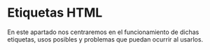 # Etiquetas HTML

En este apartado nos centraremos en el funcionamiento de dichas etiquetas, usos posibles y problemas que puedan ocurrir al usarlos.

<!-- Orden 

# Etiqueta  &lt; Nombre_etiqueta  &gt;

---

## Indice

- [Descripcion](#Descripcion)
- [Ejemplo](#Ejemplo)
- [Atributos](#Atributos)
- [Notas](#Notas)

---

# Descripcion

   Ligera descripcion base sobre lo que hace la etiqueta

---

# Ejemplo

**Ejemplo de uso**

```
Codigo usado
```

**Simulacion**

![Recordit GIF](Enlace de recordit simulando el codigo en un compilador)

---

# Atributos

## Primero atributo de la etiqueta

Descripcion atributo de etiqueta

**Valores posibles dentro del atributo target**

- "Nombre del atributo" 

   - Descripcion del atributo.
   
   **Ejemplo de uso**
   
   ```
   Codigo usado
   ```
   
   **Simulacion**
  
   ![Recordit GIF](Enlace de recordit simulando el codigo en un compilador)


---

# Notas 

## Titulo nota

## Fecha nota    

## descripción


-->






